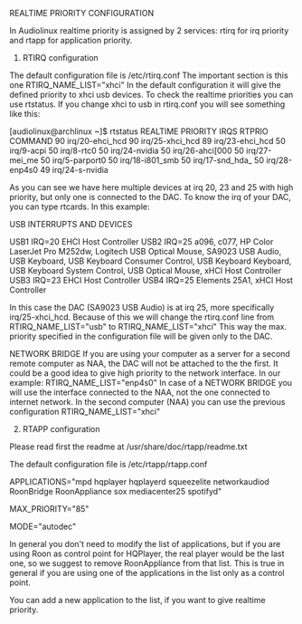 REALTIME PRIORITY CONFIGURATION

In Audiolinux realtime priority is assigned by 2 services: rtirq for irq priority and rtapp for application priority.

1) RTIRQ configuration

The default configuration file is /etc/rtirq.conf
The important section is this one
RTIRQ_NAME_LIST="xhci"
In the default configuration it will give the defined priority to xhci usb devices.
To check the realtime priorities you can use rtstatus.  If you change xhci to usb in rtirq.conf you will see something like this:

[audiolinux@archlinux ~]$ rtstatus
REALTIME PRIORITY
IRQS
RTPRIO COMMAND
    90 irq/20-ehci_hcd
    90 irq/25-xhci_hcd
    89 irq/23-ehci_hcd
    50 irq/9-acpi
    50 irq/8-rtc0
    50 irq/24-nvidia
    50 irq/26-ahci[000
    50 irq/27-mei_me
    50 irq/5-parport0
    50 irq/18-i801_smb
    50 irq/17-snd_hda_
    50 irq/28-enp4s0
    49 irq/24-s-nvidia

As you can see we have here multiple devices at irq 20, 23 and 25 with high priority, but only one is connected to the DAC.
To know the irq of your DAC, you can type rtcards. In this example:

USB INTERRUPTS AND DEVICES

USB1 IRQ=20 EHCI Host Controller
USB2 IRQ=25 a096, c077, HP Color LaserJet Pro M252dw, Logitech USB Optical Mouse, SA9023 USB Audio, USB Keyboard, USB Keyboard Consumer Control, USB Keyboard Keyboard, USB Keyboard System Control, USB Optical Mouse, xHCI Host Controller
USB3 IRQ=23 EHCI Host Controller
USB4 IRQ=25 Elements 25A1, xHCI Host Controller

In this case the DAC (SA9023 USB Audio) is at irq 25, more specifically irq/25-xhci_hcd. Because of this we will change the rtirq.conf line from
RTIRQ_NAME_LIST="usb"
to
RTIRQ_NAME_LIST="xhci"
This way the max. priority specified in the configuration file will be given only to the DAC.

NETWORK BRIDGE
If you are using your computer as a server for a second remote computer as NAA, the DAC will not be attached to the the first. It could be a good idea to give high priority to the network interface. In our example:
RTIRQ_NAME_LIST="enp4s0"
In case of a NETWORK BRIDGE you will use the interface connected to the NAA, not the one connected to internet network.
In the second computer (NAA) you can use the previous configuration
RTIRQ_NAME_LIST="xhci"

2) RTAPP configuration

Please read first the readme at /usr/share/doc/rtapp/readme.txt

The default configuration file is /etc/rtapp/rtapp.conf

APPLICATIONS="mpd hqplayer hqplayerd squeezelite networkaudiod RoonBridge RoonAppliance sox mediacenter25 spotifyd"

MAX_PRIORITY="85"

MODE="autodec"

In general you don't need to modify the list of applications, but if you are using Roon as control point for HQPlayer, the real player would be the last one, so we suggest to remove RoonAppliance from that list. This is true in general if you are using one of the applications in the list only as a control point.

You can add a new application to the list, if you want to give realtime priority.
